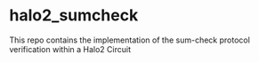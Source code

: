 # halo2_sumcheck
This repo contains the implementation of the sum-check protocol verification within a Halo2 Circuit
